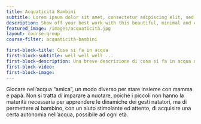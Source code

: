 ```yaml
---
title: Acquaticità Bambini
subtitle: Lorem ipsum dolor sit amet, consectetur adipiscing elit, sed do eiusmod tempor incididunt ut labore et dolore magna aliqua.
description: Show off your best work with this beautiful, minimal and customizable portfolio theme.
featured_image: /images/acquaticità.jpg
layout: course-group
course-filter: acquaticità-bambini

first-block-title: Cosa si fa in acqua
first-block-subtitle: well well well ...
first-block-description: Una breve descrizione di cosa si fa in acqua nei vari corsi
first-block-video:
first-block-image:
---
```


Giocare nell’acqua “amica”, un modo diverso per stare insieme con mamma e papà. Non si tratta di imparare a nuotare, poiché i piccoli non hanno la maturità necessaria per apprendere le dinamiche dei gesti natatori, ma di permettere al bambino, con un aiuto stimolante ed attento, di acquisire una certa autonomia nell’acqua, possibile ad ogni età.
